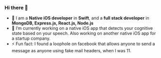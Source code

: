 ### Hi there 👋

- 👾 I am a **Native iOS developer** in **Swift**, and a **full stack developer** in **MongoDB, Express.js, React.js, Node.js**
- 🔭  I’m currently working on a native iOS app that detects your cognitive state based on your speech. Also working on another native iOS app for a startup company.
- ⚡  Fun fact: I found a loophole on facebook that allows anyone to send a message as anyone using fake mail headers, when I was 11.
